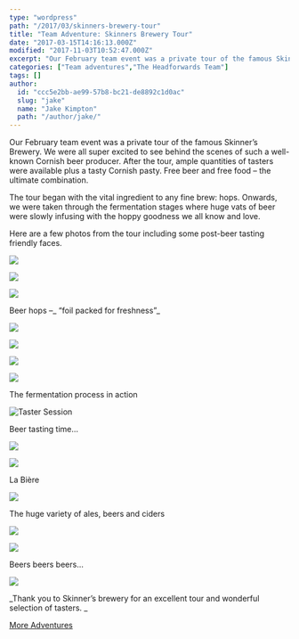 ```yaml
---
type: "wordpress"
path: "/2017/03/skinners-brewery-tour"
title: "Team Adventure: Skinners Brewery Tour"
date: "2017-03-15T14:16:13.000Z"
modified: "2017-11-03T10:52:47.000Z"
excerpt: "Our February team event was a private tour of the famous Skinner’s Brewery. We were all super excited to see behind the scenes of such a well-known Cornish beer producer. After the tour, ample quantities of tasters were available plus a tasty Cornish pasty. Free beer and free food – the ultimate combination. The tour began with …"
categories: ["Team adventures","The Headforwards Team"]
tags: []
author:
  id: "ccc5e2bb-ae99-57b8-bc21-de8892c1d0ac"
  slug: "jake"
  name: "Jake Kimpton"
  path: "/author/jake/"
---
```

Our February team event was a private tour of the famous Skinner’s Brewery. We were all super excited to see behind the scenes of such a well-known Cornish beer producer. After the tour, ample quantities of tasters were available plus a tasty Cornish pasty. Free beer and free food – the ultimate combination.

The tour began with the vital ingredient to any fine brew: hops. Onwards, we were taken through the fermentation stages where huge vats of beer were slowly infusing with the hoppy goodness we all know and love.

Here are a few photos from the tour including some post-beer tasting friendly faces.

![](https://www.headforwards.com/wp-content/uploads/2017/03/headforwards-team-adventure-skinners-brewery-tour-2017-17-300x225.jpg)

![](https://www.headforwards.com/wp-content/uploads/2017/03/headforwards-team-adventure-skinners-brewery-tour-2017-19-300x225.jpg)

![](https://www.headforwards.com/wp-content/uploads/2017/03/headforwards-team-adventure-skinners-brewery-tour-2017-21-300x225.jpg)

Beer hops –_ “foil packed for freshness”_

![](https://www.headforwards.com/wp-content/uploads/2017/03/headforwards-team-adventure-skinners-brewery-tour-2017-22-300x225.jpg)

![](https://www.headforwards.com/wp-content/uploads/2017/03/headforwards-team-adventure-skinners-brewery-tour-2017-24-300x225.jpg)

![](https://www.headforwards.com/wp-content/uploads/2017/03/headforwards-team-adventure-skinners-brewery-tour-2017-25-300x225.jpg)

![](https://www.headforwards.com/wp-content/uploads/2017/03/headforwards-team-adventure-skinners-brewery-tour-2017-27-300x225.jpg)

The fermentation process in action

![](https://www.headforwards.com/wp-content/uploads/2017/03/headforwards-team-adventure-skinners-brewery-tour-2017-2-300x225.jpg "Taster Session")

Beer tasting time…

![](https://www.headforwards.com/wp-content/uploads/2017/03/headforwards-team-adventure-skinners-brewery-tour-2017-5-300x225.jpg)

![](https://www.headforwards.com/wp-content/uploads/2017/03/headforwards-team-adventure-skinners-brewery-tour-2017-8-300x225.jpg)

La Bière

![](https://www.headforwards.com/wp-content/uploads/2017/03/headforwards-team-adventure-skinners-brewery-tour-2017-11-300x225.jpg)

The huge variety of ales, beers and ciders

![](https://www.headforwards.com/wp-content/uploads/2017/03/headforwards-team-adventure-skinners-brewery-tour-2017-29-300x225.jpg)

![](https://www.headforwards.com/wp-content/uploads/2017/03/headforwards-team-adventure-skinners-brewery-tour-2017-30-300x225.jpg)

Beers beers beers…

![](https://www.headforwards.com/wp-content/uploads/2017/03/headforwards-team-adventure-skinners-brewery-tour-2017-34-300x225.jpg)

_Thank you to Skinner’s brewery for an excellent tour and wonderful selection of tasters. _

[More Adventures](https://www.headforwards.com/category/team-adventures/)